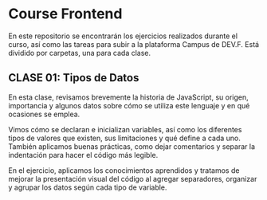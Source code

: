 
# Course Frontend

En este repositorio se encontrarán los ejercicios realizados durante el curso, así como las tareas para subir a la plataforma Campus de DEV.F. Está dividido por carpetas, una para cada clase.

## CLASE 01: Tipos de Datos

En esta clase, revisamos brevemente la historia de JavaScript, su origen, importancia y algunos datos sobre cómo se utiliza este lenguaje y en qué ocasiones se emplea.

Vimos cómo se declaran e inicializan variables, así como los diferentes tipos de valores que existen, sus limitaciones y qué define a cada uno. También aplicamos buenas prácticas, como dejar comentarios y separar la indentación para hacer el código más legible.

En el ejercicio, aplicamos los conocimientos aprendidos y tratamos de mejorar la presentación visual del código al agregar separadores, organizar y agrupar los datos según cada tipo de variable.